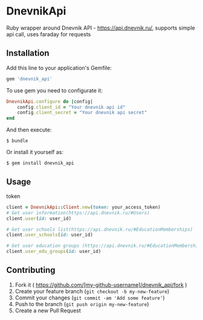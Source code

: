 # DnevnikApi

Ruby wrapper around Dnevnik API - https://api.dnevnik.ru/, supports simple api call, uses faraday for requests

## Installation

Add this line to your application's Gemfile:

```ruby
gem 'dnevnik_api'
```

To use gem you need to configurate it:

```ruby
DnevnikApi.configure do |config|
    config.client_id = "Your dnevnik api id"
    config.client_secret = "Your dnevnik api secret"
end
```

And then execute:

    $ bundle

Or install it yourself as:

    $ gem install dnevnik_api

## Usage

token
```ruby
client = DnevnikApi::Client.new(token: your_access_token)
# Get user information(https://api.dnevnik.ru/#Users)
client.user(id: user_id)

# Get user schools list(https://api.dnevnik.ru/#EducationMemberships)
client.user_schools(id: user_id)

# Get user education groups (https://api.dnevnik.ru/#EducationMemberships)
client.user_edu_groups(id: user_id)
```

## Contributing

1. Fork it ( https://github.com/[my-github-username]/dnevnik_api/fork )
2. Create your feature branch (`git checkout -b my-new-feature`)
3. Commit your changes (`git commit -am 'Add some feature'`)
4. Push to the branch (`git push origin my-new-feature`)
5. Create a new Pull Request
